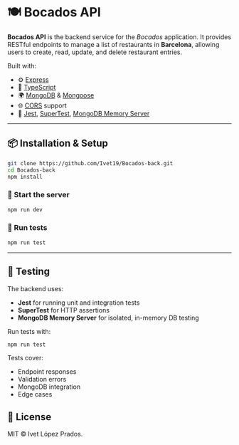 # 🍽️ Bocados API

**Bocados API** is the backend service for the _Bocados_ application. It provides RESTful endpoints to manage a list of restaurants in **Barcelona**, allowing users to create, read, update, and delete restaurant entries.

Built with:

- ⚙️ [Express](https://expressjs.com/)
- 📘 [TypeScript](https://www.typescriptlang.org/)
- 🌍 [MongoDB](https://www.mongodb.com/) & [Mongoose](https://mongoosejs.com/)
- 🌐 [CORS](https://developer.mozilla.org/en-US/docs/Web/HTTP/CORS) support
- 🧪 [Jest](https://jestjs.io/), [SuperTest](https://github.com/ladjs/supertest), [MongoDB Memory Server](https://github.com/nodkz/mongodb-memory-server)

---

## 📦 Installation & Setup

```bash
git clone https://github.com/Ivet19/Bocados-back.git
cd Bocados-back
npm install
```

### 🚀 Start the server

```bash
npm run dev
```

### 🧪 Run tests

```bash
npm run test
```

---

## 🧪 Testing

The backend uses:

- **Jest** for running unit and integration tests
- **SuperTest** for HTTP assertions
- **MongoDB Memory Server** for isolated, in-memory DB testing

Run tests with:

```bash
npm run test
```

Tests cover:

- Endpoint responses
- Validation errors
- MongoDB integration
- Edge cases

## 📃 License

MIT © Ivet López Prados.
